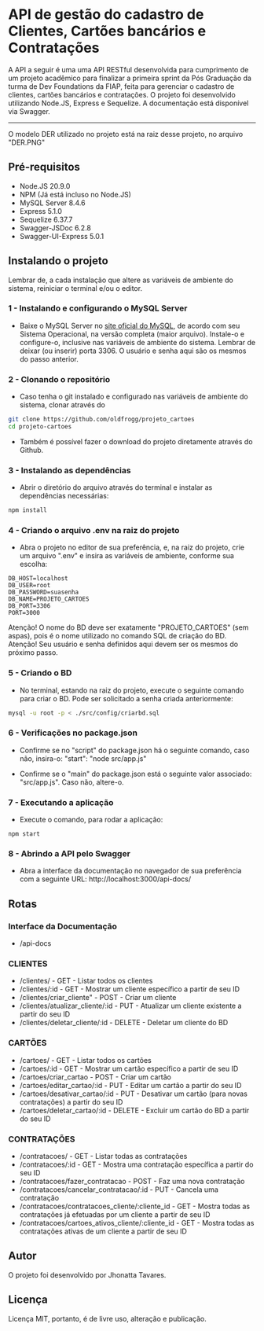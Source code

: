 # API de gestão do cadastro de Clientes, Cartões bancários e Contratações

A API a seguir é uma uma API RESTful desenvolvida para cumprimento de um projeto acadêmico para finalizar a primeira sprint da Pós Graduação da turma de Dev Foundations da FIAP, feita para gerenciar o cadastro de clientes, cartões bancários e contratações.
O projeto foi desenvolvido utilizando Node.JS, Express e Sequelize.
A documentação está disponível via Swagger.

---

O modelo DER utilizado no projeto está na raiz desse projeto, no arquivo "DER.PNG"

## Pré-requisitos
- Node.JS 20.9.0
- NPM (Já está incluso no Node.JS)
- MySQL Server 8.4.6
- Express 5.1.0
- Sequelize 6.37.7
- Swagger-JSDoc 6.2.8
- Swagger-UI-Express 5.0.1

## Instalando o projeto

Lembrar de, a cada instalação que altere as variáveis de ambiente do sistema, reiniciar o terminal e/ou o editor.

### 1 - Instalando e configurando o MySQL Server
- Baixe o MySQL Server no [site oficial do MySQL](https://dev.mysql.com/downloads/), de acordo com seu Sistema Operacional, na versão completa (maior arquivo). Instale-o e configure-o, inclusive nas variáveis de ambiente do sistema.
Lembrar de deixar (ou inserir) porta 3306. O usuário e senha aqui são os mesmos do passo anterior.

### 2 - Clonando o repositório
- Caso tenha o git instalado e configurado nas variáveis de ambiente do sistema, clonar através do
```bash
git clone https://github.com/oldfrogg/projeto_cartoes
cd projeto-cartoes
```
- Também é possível fazer o download do projeto diretamente através do Github.

### 3 - Instalando as dependências
- Abrir o diretório do arquivo através do terminal e instalar as dependências necessárias:

```bash
npm install
```

### 4 - Criando o arquivo .env na raiz do projeto
- Abra o projeto no editor de sua preferência, e, na raiz do projeto, crie um arquivo ".env" e insira as variáveis de ambiente, conforme sua escolha:
```env
DB_HOST=localhost
DB_USER=root
DB_PASSWORD=suasenha
DB_NAME=PROJETO_CARTOES
DB_PORT=3306
PORT=3000
```

Atenção! O nome do BD deve ser exatamente "PROJETO_CARTOES" (sem aspas), pois é o nome utilizado no comando SQL de criação do BD.
Atenção! Seu usuário e senha definidos aqui devem ser os mesmos do próximo passo.

### 5 - Criando o BD
- No terminal, estando na raiz do projeto, execute o seguinte comando para criar o BD. Pode ser solicitado a senha criada anteriormente:
```bash
mysql -u root -p < ./src/config/criarbd.sql
```

### 6 - Verificações no package.json
- Confirme se no "script" do package.json há o seguinte comando, caso não, insira-o:
    "start": "node src/app.js"

- Confirme se o "main" do package.json está o seguinte valor associado: "src/app.js". Caso não, altere-o.

### 7 - Executando a aplicação
- Execute o comando, para rodar a aplicação:
```
npm start
```

### 8 - Abrindo a API pelo Swagger
- Abra a interface da documentação no navegador de sua preferência com a seguinte URL:
http://localhost:3000/api-docs/

## Rotas

### Interface da Documentação
- /api-docs

### CLIENTES
- /clientes/ - GET - Listar todos os clientes
- /clientes/:id - GET - Mostrar um cliente específico a partir de seu ID
- /clientes/criar_cliente" - POST - Criar um cliente
- /clientes/atualizar_cliente/:id - PUT - Atualizar um cliente existente a partir do seu ID
- /clientes/deletar_cliente/:id - DELETE - Deletar um cliente do BD

### CARTÕES
- /cartoes/ - GET - Listar todos os cartões
- /cartoes/:id - GET - Mostrar um cartão específico a partir de seu ID
- /cartoes/criar_cartao - POST - Criar um cartão 
- /cartoes/editar_cartao/:id - PUT - Editar um cartão a partir do seu ID
- /cartoes/desativar_cartao/:id - PUT - Desativar um cartão (para novas contratações) a partir do seu ID
- /cartoes/deletar_cartao/:id - DELETE - Excluir um cartão do BD a partir do seu ID

### CONTRATAÇÕES
- /contratacoes/ - GET - Listar todas as contratações
- /contratacoes/:id - GET - Mostra uma contratação específica a partir do seu ID
- /contratacoes/fazer_contratacao - POST - Faz uma nova contratação
- /contratacoes/cancelar_contratacao/:id - PUT - Cancela uma contratação
- /contratacoes/contratacoes_cliente/:cliente_id - GET - Mostra todas as contratações já efetuadas por um cliente a partir de seu ID
- /contratacoes/cartoes_ativos_cliente/:cliente_id - GET - Mostra todas as contratações ativas de um cliente a partir de seu ID

## Autor
O projeto foi desenvolvido por Jhonatta Tavares.

## Licença

Licença MIT, portanto, é de livre uso, alteração e publicação.





